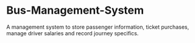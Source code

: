 # Bus-Management-System
 A management system to store passenger information, ticket purchases, manage driver salaries and record journey specifics.

